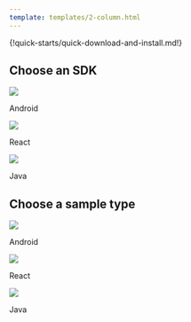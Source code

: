 ```yaml
---
template: templates/2-column.html
---
```


{!quick-starts/quick-download-and-install.md!}


## Choose an SDK

<div class="content"> 
    <!-- begin card -->
    <div class="card" onclick="location.href='../../quick-starts/android';">
      <div class="icon">
        <i class="material-icons md-24">
            <img src="/assets/img/icons/technology/android.png">
        </i>
      </div>
      <div class="card-content" >
         <p class="title">Android</p>
         <p class="hint"/>
      </div>
    </div>
    <!-- end card -->
    <!-- begin card -->
    <div class="card" onclick="location.href='../../quick-starts/react';">
      <div class="icon">
        <i class="material-icons md-24">
            <img src="/assets/img/icons/technology/react.png">
        </i>
      </div>
      <div class="card-content" >
         <p class="title">React</p>
         <p class="hint"/>
      </div>
    </div>
    <!-- end card -->   <!-- begin card -->
    <div class="card" onclick="location.href='../../quick-starts/java';">
      <div class="icon">
        <i class="material-icons md-24">
            <img src="/assets/img/icons/technology/java.png">
        </i>
      </div>
      <div class="card-content" >
         <p class="title">Java</p>
         <p class="hint"/>
      </div>
    </div>
    <!-- end card -->
</div>


## Choose a sample type

<div class="content"> 
    <!-- begin card -->
    <div class="card" onclick="location.href='../../quick-starts/android';">
      <div class="icon">
        <i class="material-icons md-24">
            <img src="/assets/img/icons/technology/android.png">
        </i>
      </div>
      <div class="card-content" >
         <p class="title">Android</p>
         <p class="hint"/>
      </div>
    </div>
    <!-- end card -->
    <!-- begin card -->
        <div class="card" onclick="location.href='../../quick-starts/react';">
          <div class="icon">
            <i class="material-icons md-24">
                <img src="/assets/img/icons/technology/react.png">
            </i>
          </div>
          <div class="card-content" >
            <p class="title">React</p>
            <p class="hint"/>
          </div>
        </div>
        <!-- end card -->
    <!-- begin card -->
        <div class="card" onclick="location.href='../../quick-starts/java';">
          <div class="icon">
            <i class="material-icons md-24">
                <img src="/assets/img/icons/technology/java.png">
            </i>
          </div>
          <div class="card-content" >
            <p class="title">Java</p>
            <p class="hint"/>
          </div>
        </div>
        <!-- end card -->
</div>